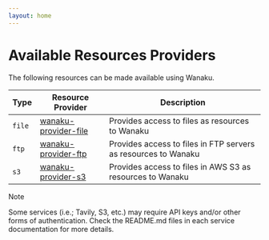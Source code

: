 ```yaml
---
layout: home
---
```


# Available Resources Providers

The following resources can be made available using Wanaku.

| Type   | Resource Provider                                        | Description                                                    |
|--------|----------------------------------------------------------|----------------------------------------------------------------|
| `file` | [wanaku-provider-file](./wanaku-provider-file/README.md) | Provides access to files as resources to Wanaku                |
| `ftp`  | [wanaku-provider-ftp](./wanaku-provider-ftp/README.md)   | Provides access to files in FTP servers as resources to Wanaku |
| `s3`   | [wanaku-provider-s3](./wanaku-provider-s3/README.md)     | Provides access to files in AWS S3 as resources to Wanaku      |


> [!NOTE]
> Some services (i.e.; Tavily, S3, etc.) may require API keys and/or other forms of authentication.
> Check the README.md files in each service documentation for more details.
